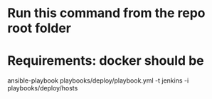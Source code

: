 # Run this command from the repo root folder
# Requirements: docker should be
ansible-playbook playbooks/deploy/playbook.yml -t jenkins -i playbooks/deploy/hosts
